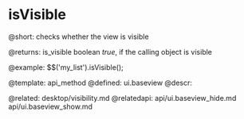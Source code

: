 isVisible
=============



@short:
	checks whether the view is visible


@returns:
is_visible    boolean  <i>true</i>, if the calling object is visible

@example:
$$('my_list').isVisible();

@template:	api_method
@defined:	ui.baseview	
@descr:


@related:
	desktop/visibility.md
@relatedapi:
	api/ui.baseview_hide.md
    api/ui.baseview_show.md